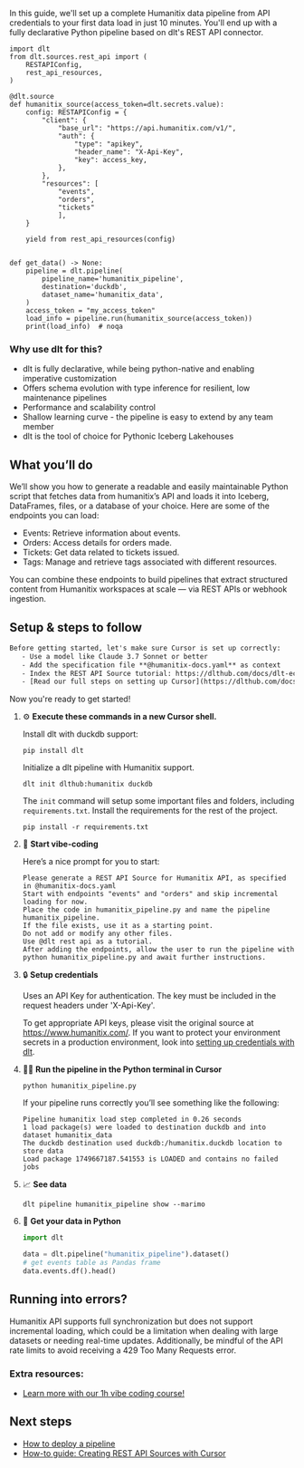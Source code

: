 In this guide, we'll set up a complete Humanitix data pipeline from API credentials to your first data load in just 10 minutes. You'll end up with a fully declarative Python pipeline based on dlt's REST API connector.

```python-outcome
import dlt
from dlt.sources.rest_api import (
    RESTAPIConfig,
    rest_api_resources,
)

@dlt.source
def humanitix_source(access_token=dlt.secrets.value):
    config: RESTAPIConfig = {
        "client": {
            "base_url": "https://api.humanitix.com/v1/",
            "auth": {
                "type": "apikey",
                "header_name": "X-Api-Key",
                "key": access_key,
            },
        },
        "resources": [
            "events",
            "orders",
            "tickets"
            ],
    }

    yield from rest_api_resources(config)


def get_data() -> None:
    pipeline = dlt.pipeline(
        pipeline_name='humanitix_pipeline',
        destination='duckdb',
        dataset_name='humanitix_data', 
    )
    access_token = "my_access_token"
    load_info = pipeline.run(humanitix_source(access_token))
    print(load_info)  # noqa
```

### Why use dlt for this?

- dlt is fully declarative, while being python-native and enabling imperative customization
- Offers schema evolution with type inference for resilient, low maintenance pipelines
- Performance and scalability control
- Shallow learning curve - the pipeline is easy to extend by any team member
- dlt is the tool of choice for Pythonic Iceberg Lakehouses

## What you’ll do

We’ll show you how to generate a readable and easily maintainable Python script that fetches data from humanitix’s API and loads it into Iceberg, DataFrames, files, or a database of your choice. Here are some of the endpoints you can load:

- Events: Retrieve information about events.
- Orders: Access details for orders made.
- Tickets: Get data related to tickets issued.
- Tags: Manage and retrieve tags associated with different resources.

You can combine these endpoints to build pipelines that extract structured content from Humanitix workspaces at scale — via REST APIs or webhook ingestion.

## Setup & steps to follow

```default
Before getting started, let's make sure Cursor is set up correctly:
   - Use a model like Claude 3.7 Sonnet or better
   - Add the specification file **@humanitix-docs.yaml** as context
   - Index the REST API Source tutorial: https://dlthub.com/docs/dlt-ecosystem/verified-sources/rest_api/ and add it to context as **@dlt rest api**
   - [Read our full steps on setting up Cursor](https://dlthub.com/docs/dlt-ecosystem/llm-tooling/cursor-restapi#23-configuring-cursor-with-documentation)
```

Now you're ready to get started! 

1. ⚙️ **Execute these commands in a new Cursor shell.**
    
    Install dlt with duckdb support:
    ```shell
    pip install dlt
    ```

    Initialize a dlt pipeline with Humanitix support.
    ```shell
    dlt init dlthub:humanitix duckdb
    ```

    The `init` command will setup some important files and folders, including `requirements.txt`. Install the requirements for the rest of the project.
    ```shell
    pip install -r requirements.txt
    ```
    
2. 🤠 **Start vibe-coding**
    
    Here’s a nice prompt for you to start: 
    
    ```prompt
    Please generate a REST API Source for Humanitix API, as specified in @humanitix-docs.yaml 
    Start with endpoints "events" and "orders" and skip incremental loading for now. 
    Place the code in humanitix_pipeline.py and name the pipeline humanitix_pipeline. 
    If the file exists, use it as a starting point. 
    Do not add or modify any other files. 
    Use @dlt rest api as a tutorial. 
    After adding the endpoints, allow the user to run the pipeline with python humanitix_pipeline.py and await further instructions.
    ```

    
3. 🔒 **Setup credentials** 
    
    Uses an API Key for authentication. The key must be included in the request headers under 'X-Api-Key'.
    
    To get appropriate API keys, please visit the original source at https://www.humanitix.com/.
    If you want to protect your environment secrets in a production environment, look into [setting up credentials with dlt](https://dlthub.com/docs/walkthroughs/add_credentials).
    
4. 🏃‍♀️ **Run the pipeline in the Python terminal in Cursor**
    
    ```shell
    python humanitix_pipeline.py
    ```
    
    If your pipeline runs correctly you’ll see something like the following:
    
    ```shell
    Pipeline humanitix load step completed in 0.26 seconds
    1 load package(s) were loaded to destination duckdb and into dataset humanitix_data
    The duckdb destination used duckdb:/humanitix.duckdb location to store data
    Load package 1749667187.541553 is LOADED and contains no failed jobs
    ```
    
5. 📈 **See data**
    
    ```shell
    dlt pipeline humanitix_pipeline show --marimo
    ```
    
6. 🐍 **Get your data in Python**
    
    ```python
    import dlt

   data = dlt.pipeline("humanitix_pipeline").dataset()
   # get events table as Pandas frame
   data.events.df().head()
    ```

## Running into errors?

Humanitix API supports full synchronization but does not support incremental loading, which could be a limitation when dealing with large datasets or needing real-time updates. Additionally, be mindful of the API rate limits to avoid receiving a 429 Too Many Requests error.

### Extra resources:

- [Learn more with our 1h vibe coding course!](https://www.youtube.com/watch?v=GGid70rnJuM)

## Next steps

- [How to deploy a pipeline](https://dlthub.com/docs/walkthroughs/deploy-a-pipeline)
- [How-to guide: Creating REST API Sources with Cursor](https://dlthub.com/docs/dlt-ecosystem/llm-tooling/cursor-restapi)